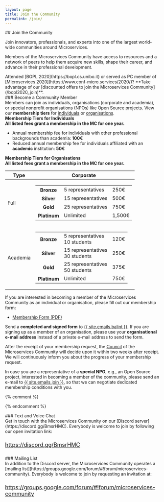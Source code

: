 ```yaml
---
layout: page
title: Join the Community
permalink: /join/
---
```


<div class="container">
<div class="row">
<div class="col-xs-12" markdown="1">

<div class="section-title" markdown="1">
## Join the Community
</div>

Join innovators, professionals, and experts into one of the largest world-wide communities around Microservices.

Members of the Microservices Community have access to resources and a network of peers to help them acquire new skills, shape their career, and advance in their professional development.

<div class="alert alert-success" role="alert" markdown="1">
Attended [BOPL 2020](https://bopl.cs.unibo.it) or served as PC member of [Microservices 2020](https://www.conf-micro.services/2020/)? **Take advantage of our [discounted offers to join the Microservices Community](/bopl2020_join)**.
</div>

<div class="section-title" markdown="1">
### Become a Community Member
</div>
Members can join as individuals, organisations (corporate and academia), or special nonprofit organisations (NPOs) like Open Source projects. View our <strong>membership tiers</strong> for
<a href="#" onclick="$('#collapseMembershipTierIndividualsTitle').trigger('click');">individuals</a>
or
<a href="#" onclick="$('#collapseMembershipTierCorporateTitle').trigger('click');"> organisations</a>.

  <div class="card card-body">
    <div class="panel panel-info">
        <div style="cursor: pointer;" class="panel-heading" data-toggle="collapse" href="#collapseMembershipTierIndividuals" aria-expanded="false" aria-controls="collapseMembershipTierIndividuals" id="collapseMembershipTierIndividualsTitle" onclick="$(this).find('i').toggle();">
        <strong><i class="fa fa-angle-right" aria-hidden="true"></i> Membership Tiers for Individuals</strong>
        </div>
        <div class="panel-body collapse" id="collapseMembershipTierIndividuals">
            <b>All listed fees grant a membership in the MC for one year.</b>
            <ul>
                <li>Annual membership fee for individuals with other professional backgrounds than academia: <strong>100€</strong></li>
                <li>Reduced annual membership fee for individuals affiliated with an <strong>academic</strong> institution: <strong>50€</strong></li>
            </ul>
        </div>
    </div>
  </div>

  <div class="card card-body">
    <div class="panel panel-info">
        <div class="panel-heading" style="cursor: pointer;" data-toggle="collapse" href="#collapseMembershipTierCorporate" aria-expanded="false" aria-controls="collapseMembershipTierCorporate" id="collapseMembershipTierCorporateTitle" onclick="$(this).find('i').toggle();">
        <strong><i class="fa fa-angle-right" aria-hidden="true"></i> Membership Tiers for Organisations</strong></div>
            <div class="panel-body collapse" id="collapseMembershipTierCorporate" >
    <style>
.table-borderless > tbody > tr > td,
.table-borderless > tbody > tr > th,
.table-borderless > tfoot > tr > td,
.table-borderless > tfoot > tr > th,
.table-borderless > thead > tr > td,
.table-borderless > thead > tr > th {
    border: none;
}
</style>
<b>All listed fees grant a membership in the MC for one year.</b>
<div style="margin: 10px 0;">
<table class="table">
  <thead>
    <tr>
      <th scope="col">Type</th>
      <th scope="col">Corporate</th>
    </tr>
  </thead>
  <tbody>
    <tr>
      <td scope="row" >Full</td>
      <td>
        <table class="table table-borderless">
          <tbody>
            <tr>
              <th>Bronze</th>
              <td>5 representatives</td>
              <td>250€</td>
            </tr>
            <tr>
              <th>Silver</th>
              <td>15 representatives</td>
              <td>500€</td>
            </tr>
            <tr>
              <th>Gold</th>
              <td>25 representatives</td>
              <td>750€</td>
            </tr>
            <tr>
              <th>Platinum</th>
              <td>Unlimited</td>
              <td>1,500€</td>
            </tr>
          </tbody>
        </table>
    </td>
    </tr>
    <tr>
      <td scope="row" >Academia</td>
      <td>
        <table class="table table-borderless">
          <tbody>
            <tr>
              <th>Bronze</th>
              <td>5 representatives<br/>10 students</td>
              <td>120€</td>
            </tr>
            <tr>
              <th>Silver</th>
              <td>15 representatives<br/>30 students</td>
              <td>250€</td>
            </tr>
            <tr>
              <th>Gold</th>
              <td>25 representatives<br/>50 students</td>
              <td>375€</td>
            </tr>
            <tr>
              <th>Platinum</th>
              <td>Unlimited</td>
              <td>750€</td>
            </tr>
          </tbody>
        </table>
    </td>
    </tr>
  </tbody>
</table>
</div>
</div>
</div>
</div>

If you are interested in becoming a member of the Microservices Community as an individual or organisation, please fill out our membership form:
<!--- [Membership Form (Word)](/MC_Membership_Form.docx) -->
- [Membership Form (PDF)](/MC_Membership_Form.pdf)

Send a <b>completed and signed form</b> to <a href="mailto:{{ site.emails.balint }}">{{ site.emails.balint }}</a>.
If you are signing up as a member of an organisation, please use your **organisational e-mail address** instead of a private e-mail address to send the form.

After the receipt of your membership request, the [Council](/boards/#Council) of the Microservices Community will decide upon it within two weeks after receipt.
We will continuously inform you about the progress of your membership request.

<div style="margin:10px 0;" markdown="1">
In case you are a representative of a <b>special NPO</b>, e.g., an Open Source project, interested in becoming a member of the community, please send an e-mail
to <a href="mailto:{{ site.emails.join }}">{{ site.emails.join }}</a>, so that we can negotiate dedicated membership conditions with you.
</div>

{% comment %}

<!--If you are interested in becoming a member of the Microservices Community, please fill out the following form.
We will then contact you with further details about the next steps of the registration process.

<div class="panel panel-info">
        <div class="panel-heading"><strong>Membership Contact Form</strong></div>
            <div class="panel-body">
<div id="join-form">
    <style>
        button, .button, input[type="text"], input[type="email"], input[type="search"], input[type="submit"], textarea {
            padding: .6rem 1.2rem;
            margin-bottom: .6rem;
            transition: color .1s, background-color .1s, border .1s;
            line-height: inherit;
            border: none;
            box-shadow: none;
            border-radius: 0;
            -webkit-appearance: none;
        }

        input[type="text"], input[type="email"], input[type="search"], textarea {
            width: 100%;
            border: 1px solid #b3b3b3;
        }

        input[type="submit"], button, .button {
            cursor: pointer;
            display: inline-block;
            background: #05bf85;
            position: relative;
            transition: box-shadow .1s;
            will-change: box-shadow;
            box-shadow: inset 0 0 0 2rem transparent;
        }

        /*label {
            font-weight: normal !important;
        }*/
    </style>
  <form action="https://formspree.io/join@microservices.community" method="POST">
    <input type="text" name="name" placeholder="Your name" required>
    <input type="email" name="_replyto" placeholder="Your e-mail" required>
    I am interested in joining the Microservices Community as an
    <ul style="list-style-type:none;padding-left:10px;margin-bottom:0px;">
    <li>
        <input type="radio" id="individual-non-academic" name="membership-type"
            value="individual-non-academic" checked>
        <label for="individual-non-academic">Individual (non-academic)</label>
    </li>
    <li>
        <input type="radio" id="individual-academic" name="membership-type"
            value="individual-academic">
        <label for="individual-academic">Individual (academic)</label>
    </li>
    <li>
        <input type="radio" id="corporate-non-academic" name="membership-type"
            value="corporate-non-academic">
        <label for="corporate-non-academic">Organisation (non-academic)</label>
    </li>
    <li>
        <input type="radio" id="corporate-academic" name="membership-type"
            value="corporate-academic">
        <label for="corporate-academic">Organisation (academic)</label>
    </li>
    </ul>
    <input type="checkbox" id="gdpr-consent" name="gdpr-consent"
        value="gdpr-consent" required>
        <label for="gdpr-consent">
            I consent to the <a href="/gdpr_join" target="_blank">GDPR statement</a>
            of the Microservices Community regarding membership requests
            <strong><font color="red">*</font></strong></label>
    <br>
    <input type="submit" value="Send">
  </form>
</div>
</div>
</div>-->

{% endcomment %}

<div class="section-title" markdown="1">
### Text and Voice Chat
</div>
Get in touch with the Microservices Community on our [Discord server](https://discord.gg/BmsrHMC).
Everybody is welcome to join by following our open invitation link:

<div class="text-center" style="font-size:18px;margin-bottom:25px;margin-top:25px;">
<a href="https://discord.gg/BmsrHMC">https://discord.gg/BmsrHMC</a>
</div>

<div class="section-title" markdown="1">
### Mailing List
</div>
In addition to the Discord server, the Microservices Community operates a [mailing list](https://groups.google.com/forum/#!forum/microservices-community).
Everybody is welcome to join by requesting an invitation at:

<div class="text-center" style="font-size:18px;margin-bottom:25px;margin-top:25px;">
<a href="https://groups.google.com/forum/#!forum/microservices-community">https://groups.google.com/forum/#!forum/microservices-community</a></div>
</div>
</div>
</div>
